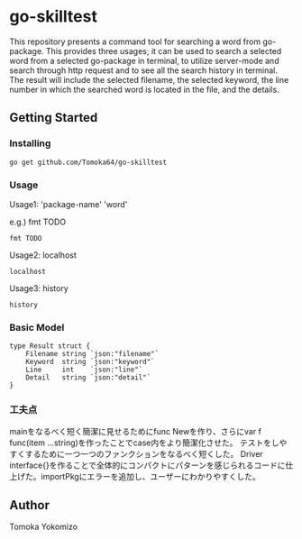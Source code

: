 # go-skilltest
This repository presents a command tool for searching a word from go-package. This provides three usages; it can be used to search a selected word from a selected go-package in terminal, to utilize server-mode and search through http request and to see all the search history in terminal. The result will include the selected filename, the selected keyword, the line number in which the searched word is located in the file, and the details. 


## Getting Started


### Installing


```
go get github.com/Tomoka64/go-skilltest
```
### Usage

Usage1: 'package-name' 'word' 

e.g.) fmt TODO
  
```
fmt TODO
```

Usage2: localhost

```
localhost
```

Usage3: history

```
history
```

### Basic Model

```
type Result struct {
	Filename string `json:"filename"`
	Keyword  string `json:"keyword"`
	Line     int    `json:"line"`
	Detail   string `json:"detail"`
}
```

### 工夫点

mainをなるべく短く簡潔に見せるためにfunc Newを作り、さらにvar f func(item ...string)を作ったことでcase内をより簡潔化させた。
テストをしやすくするために一つ一つのファンクションをなるべく短くした。
Driver interface{}を作ることで全体的にコンパクトにパターンを感じられるコードに仕上げた。importPkgにエラーを追加し、ユーザーにわかりやすくした。


## Author

Tomoka Yokomizo

